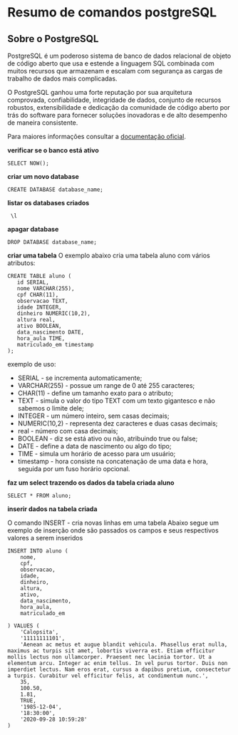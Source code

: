# Resumo de comandos postgreSQL

## Sobre o PostgreSQL

PostgreSQL é um poderoso sistema de banco de dados relacional de objeto de código aberto que usa e estende a linguagem SQL combinada com muitos recursos que armazenam e escalam com segurança as cargas de trabalho de dados mais complicadas.

O PostgreSQL ganhou uma forte reputação por sua arquitetura comprovada, confiabilidade, integridade de dados, conjunto de recursos robustos, extensibilidade e dedicação da comunidade de código aberto por trás do software para fornecer soluções inovadoras e de alto desempenho de maneira consistente.

Para maiores informações consultar a [documentação oficial](https://www.postgresql.org/docs/).

**verificar se o banco está ativo**

```sql=
SELECT NOW();
```

**criar um novo database**

```sql=
CREATE DATABASE database_name;
```

**listar os databases criados**

```sql=
 \l
```

**apagar database**

```sql=
DROP DATABASE database_name;
```

**criar uma tabela**
O exemplo abaixo cria uma tabela aluno com vários atributos:

```sql=
CREATE TABLE aluno (
   id SERIAL, 
   nome VARCHAR(255),
   cpf CHAR(11),
   observacao TEXT,
   idade INTEGER,
   dinheiro NUMERIC(10,2),
   altura real,
   ativo BOOLEAN,
   data_nascimento DATE,
   hora_aula TIME,
   matriculado_em timestamp
);
```
exemplo de uso:
* SERIAL - se incrementa automaticamente;
* VARCHAR(255) - possue um range de 0 até 255 caracteres;
* CHAR(11) - define um tamanho exato para o atributo;
* TEXT - simula o valor do tipo TEXT com um texto gigantesco e não sabemos o limite dele;
* INTEGER - um número inteiro, sem casas decimais;
* NUMERIC(10,2) - representa dez caracteres e duas casas decimais;
* real - número com casa decimais;
* BOOLEAN - diz se está ativo ou não, atribuindo true ou false;
* DATE - define a data de nascimento ou algo do tipo;
* TIME - simula um horário de acesso para um usuário;
* timestamp - hora consiste na concatenação de uma data e hora, seguida por um fuso horário opcional.

**faz um select trazendo os dados da tabela criada aluno**
```sql=
SELECT * FROM aluno;
```
**inserir dados na tabela criada**

O comando INSERT - cria novas linhas em uma tabela
Abaixo segue um exemplo de inserção onde são passados os campos e seus respectivos valores a serem inseridos

```sql=
INSERT INTO aluno (
	nome,
	cpf,
	observacao,
	idade,
	dinheiro,
	altura,
	ativo,
	data_nascimento,
	hora_aula,
	matriculado_em

) VALUES (
	'Calopsita',
	'11111111101',
	'Aenean ac metus et augue blandit vehicula. Phasellus erat nulla, maximus ac turpis sit amet, lobortis viverra est. Etiam efficitur mollis lectus non ullamcorper. Praesent nec lacinia tortor. Ut a elementum arcu. Integer ac enim tellus. In vel purus tortor. Duis non imperdiet lectus. Nam eros erat, cursus a dapibus pretium, consectetur a turpis. Curabitur vel efficitur felis, at condimentum nunc.',
	35,
	100.50,
	1.81,
	TRUE,
	'1985-12-04',
	'18:30:00',
	'2020-09-28 10:59:28'
)
```
